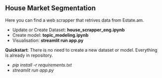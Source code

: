 ## House Market Segmentation

Here you can find a web scrapper that retrives data from Estate.am. 

* Update or Create Dataset: **house_scrapper_eng.ipynb**
* Create model: **topic_modeling.ipynb**
* Visualisation: **streamlit run app.py**

**Quickstart**: There is no need to create a new dataset or model. 
Everything is already in repository. 

* *pip install -r requirements.txt*
* *streamlit run app.py*

